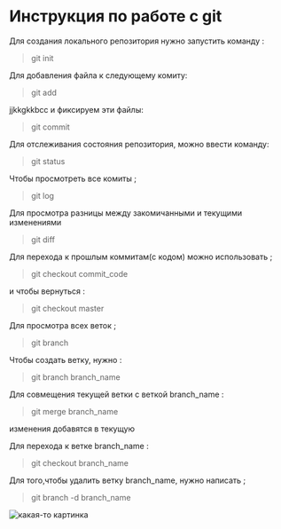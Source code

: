 # Инструкция по работе с git
Для создания локального репозитория нужно запустить команду :
> git init

Для добавления файла к следующему комиту:
> git add

jjkkgkkbcc
и фиксируем эти файлы:
> git commit

Для отслеживания состояния репозитория, можно ввести команду:
> git status

Чтобы просмотреть все комиты ;
> git log

Для просмотра разницы между закомичанными и текущими изменениями
> git diff

Для перехода к прошлым коммитам(с кодом) можно использовать ;
> git checkout commit_code

и чтобы вернуться :
> git checkout master

Для просмотра всех веток ;
> git branch

Чтобы создать ветку, нужно :
> git branch branch_name

Для совмещения текущей ветки с веткой branch_name :
> git merge branch_name

изменения добавятся в текущую

Для перехода к ветке branch_name :
> git checkout branch_name

Для того,чтобы удалить ветку branch_name, нужно написать ;

> git branch -d branch_name

![какая-то картинка](9e5a3b2a3c0e8b9746857a91144e1b74--beach-sunsets-landscape-photos.jpg)

